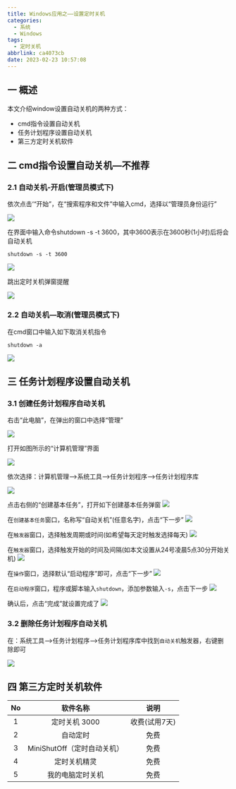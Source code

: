 ```yaml
---
title: Windows应用之——设置定时关机
categories:
  - 系统
  - Windows
tags:
  - 定时关机
abbrlink: ca4073cb
date: 2023-02-23 10:57:08
---
```

## 一 概述

本文介绍window设置自动关机的两种方式：

* cmd指令设置自动关机
* 任务计划程序设置自动关机
* 第三方定时关机软件

<!--more-->

## 二  cmd指令设置自动关机—不推荐

### 2.1 自动关机-开启(管理员模式下)

依次点击‘“开始”，在“搜索程序和文件”中输入cmd，选择以“管理员身份运行”

![][1]

在界面中输入命令shutdown -s -t 3600，其中3600表示在3600秒(1小时)后将会自动关机

```
shutdown -s -t 3600
```
![][2]

跳出定时关机弹窗提醒

![][3]

### 2.2 自动关机—取消(管理员模式下)

在cmd窗口中输入如下取消关机指令

```
shutdown -a
```

![][4]

## 三 任务计划程序设置自动关机

### 3.1 创建任务计划程序自动关机

右击“此电脑”，在弹出的窗口中选择“管理”

![][5]

打开如图所示的“计算机管理”界面

![][6]

依次选择：计算机管理——>系统工具——>任务计划程序——>任务计划程序库

![][7]

点击右侧的“创建基本任务”，打开如下创建基本任务弹窗
![][8]

在`创建基本任务`窗口，名称写“自动关机”(任意名字)，点击“下一步”
![][9]

在`触发器`窗口，选择触发周期或时间(如希望每天定时触发选择每天)
![][10]

在`触发器`窗口，选择触发开始的时间及间隔(如本文设置从24号凌晨5点30分开始关机)
![][11]

在`操作`窗口，选择默认“启动程序”即可，点击“下一步”
![][12]

在`启动程序`窗口，程序或脚本输入`shutdown`，添加参数输入`-s`，点击下一步
![][13]

确认后，点击“完成”就设置完成了
![][14]

### 3.2 删除任务计划程序自动关机

在：系统工具——>任务计划程序——>任务计划程序库中找到`自动关机`触发器，右键删除即可

![][15]

## 四 第三方定时关机软件

|  No  |          软件名称           |     说明      |
| :--: | :-------------------------: | :-----------: |
|  1   |        定时关机 3000        | 收费(试用7天) |
|  2   |          自动定时           |     免费      |
|  3   | MiniShutOff（定时自动关机） |     免费      |
|  4   |        定时关机精灵         |     免费      |
|  5   |      我的电脑定时关机       |     免费      |



[1]:https://raw.githubusercontent.com/PGzxc/CDN/master/blog-windows/windows-shutdown-cmd-open-admin.png
[2]:https://raw.githubusercontent.com/PGzxc/CDN/master/blog-windows/windows-shutdown-cmd-3600.png
[3]:https://raw.githubusercontent.com/PGzxc/CDN/master/blog-windows/windows-shutdown-reminder-dialog.png
[4]:https://raw.githubusercontent.com/PGzxc/CDN/master/blog-windows/windows-shutdown-cancel-reminder.png
[5]:https://raw.githubusercontent.com/PGzxc/CDN/master/blog-windows/windows-shutdown-task-computer-manager.png
[6]:https://raw.githubusercontent.com/PGzxc/CDN/master/blog-windows/windows-shutdown-task-open-computer-manager.png
[7]:https://raw.githubusercontent.com/PGzxc/CDN/master/blog-windows/windows-shutdown-task-computer-manager-libs.png
[8]:https://raw.githubusercontent.com/PGzxc/CDN/master/blog-windows/windows-shutdown-task-computer-manager-create-task.png
[9]:https://raw.githubusercontent.com/PGzxc/CDN/master/blog-windows/windows-shutdown-task-computer-manager-task-name.png
[10]:https://raw.githubusercontent.com/PGzxc/CDN/master/blog-windows/windows-shutdown-task-computer-operation-task-time.png
[11]:https://raw.githubusercontent.com/PGzxc/CDN/master/blog-windows/windows-shutdown-task-computer-operation-settime.png
[12]:https://raw.githubusercontent.com/PGzxc/CDN/master/blog-windows/windows-shutdown-task-computer-operation-operation.png
[13]:https://raw.githubusercontent.com/PGzxc/CDN/master/blog-windows/windows-shutdown-task-computer-operation-task-start.png
[14]:https://raw.githubusercontent.com/PGzxc/CDN/master/blog-windows/windows-shutdown-task-compute-operation-task-finish.png
[15]:https://raw.githubusercontent.com/PGzxc/CDN/master/blog-windows/windows-shutdown-task-delete.png